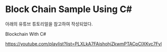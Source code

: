 # Block Chain Sample Using C#

아래의 유튜브 튜토리얼을 참고하여 작성되었다.

Blockchain With C#

https://youtube.com/playlist?list=PLXLkA7FAishohjZkwmPTACpCIXKvc7Fyl